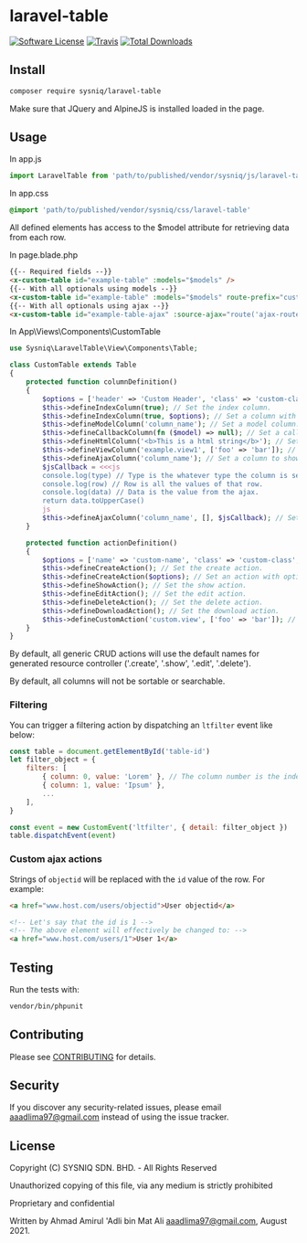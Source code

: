 # laravel-table

[![Software License](https://img.shields.io/badge/license-MIT-brightgreen.svg?style=flat-square)](LICENSE.md)
[![Travis](https://img.shields.io/travis/sysniq/laravel-table.svg?style=flat-square)]()
[![Total Downloads](https://img.shields.io/packagist/dt/sysniq/laravel-table.svg?style=flat-square)](https://packagist.org/packages/sysniq/laravel-table)


## Install

```bash
composer require sysniq/laravel-table
```

Make sure that JQuery and AlpineJS is installed loaded in the page.


## Usage
In app.js
```javascript
import LaravelTable from 'path/to/published/vendor/sysniq/js/laravel-table'
```

In app.css
```css
@import 'path/to/published/vendor/sysniq/css/laravel-table'
```

All defined elements has access to the $model attribute for retrieving data from each row.

In page.blade.php
```html
{{-- Required fields --}}
<x-custom-table id="example-table" :models="$models" />
{{-- With all optionals using models --}}
<x-custom-table id="example-table" :models="$models" route-prefix="custom-prefix" export-title="Example Table Title" />
{{-- With all optionals using ajax --}}
<x-custom-table id="example-table-ajax" :source-ajax="route('ajax-route')" route-prefix="custom-prefix" export-title="Example Table Title" />

```
In App\Views\Components\CustomTable
```php
use Sysniq\LaravelTable\View\Components\Table;

class CustomTable extends Table
{
    protected function columnDefinition()
    {
        $options = ['header' => 'Custom Header', 'class' => 'custom-class', 'priority' => 1, 'sortable' => true, 'searchable' => true, 'date_range_filter' => true]; // Optionals that can be passed to column definitions.
        $this->defineIndexColumn(true); // Set the index column.
        $this->defineIndexColumn(true, $options); // Set a column with optionals.
        $this->defineModelColumn('column_name'); // Set a model column.
        $this->defineCallbackColumn(fn ($model) => null); // Set a callback column.
        $this->defineHtmlColumn('<b>This is a html string</b>'); // Set a HTML column.
        $this->defineViewColumn('example.view1', ['foo' => 'bar']); // Set a column from to render a view.
        $this->defineAjaxColumn('column_name'); // Set a column to show a data from an ajax response.
        $jsCallback = <<<js
        console.log(type) // Type is the whatever type the column is set to.
        console.log(row) // Row is all the values of that row.
        console.log(data) // Data is the value from the ajax.
        return data.toUpperCase()
        js
        $this->defineAjaxColumn('column_name', [], $jsCallback); // Set a column to show return from a callback of a row from an ajax response.
    }

    protected function actionDefinition()
    {
        $options = ['name' => 'custom-name', 'class' => 'custom-class', 'route' => 'custom.route', 'title' => 'Custom Title'] // Optionals that can be passed to action definitions.
        $this->defineCreateAction(); // Set the create action.
        $this->defineCreateAction($options); // Set an action with optionals.
        $this->defineShowAction(); // Set the show action.
        $this->defineEditAction(); // Set the edit action.
        $this->defineDeleteAction(); // Set the delete action.
        $this->defineDownloadAction(); // Set the download action.
        $this->defineCustomAction('custom.view', ['foo' => 'bar']); // Set a custom action with data.
    }
}
```

By default, all generic CRUD actions will use the default names for generated resource controller ('.create', '.show', '.edit', '.delete').

By default, all columns will not be sortable or searchable.

### Filtering
You can trigger a filtering action by dispatching an `ltfilter` event like below:
```javascript
const table = document.getElementById('table-id')
let filter_object = {
    filters: [
        { column: 0, value: 'Lorem' }, // The column number is the index of the column you wish to filter, so for example, 0 is the leftmost column.
        { column: 1, value: 'Ipsum' },
        ...
    ],
}

const event = new CustomEvent('ltfilter', { detail: filter_object })
table.dispatchEvent(event)
```

### Custom ajax actions
Strings of `objectid` will be replaced with the `id` value of the row. For example:
```html
<a href="www.host.com/users/objectid">User objectid</a>

<!-- Let's say that the id is 1 -->
<!-- The above element will effectively be changed to: -->
<a href="www.host.com/users/1">User 1</a>
```

## Testing

Run the tests with:

```bash
vendor/bin/phpunit
```


## Contributing

Please see [CONTRIBUTING](CONTRIBUTING.md) for details.


## Security

If you discover any security-related issues, please email aaadlima97@gmail.com instead of using the issue tracker.


## License

Copyright (C) SYSNIQ SDN. BHD. - All Rights Reserved

Unauthorized copying of this file, via any medium is strictly prohibited

Proprietary and confidential

Written by Ahmad Amirul 'Adli bin Mat Ali <aaadlima97@gmail.com>, August 2021.